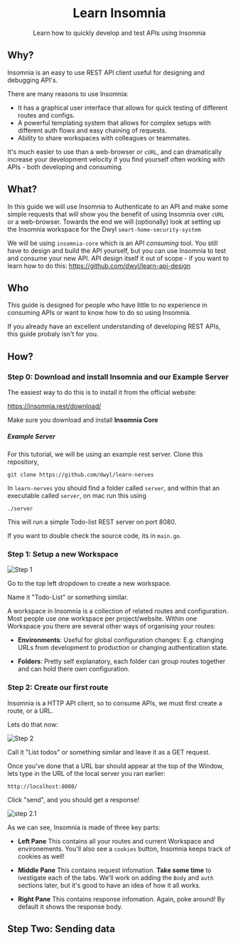 <div align="center">

# Learn Insomnia
Learn how to quickly develop and test APIs using Insomnia

</div>

## Why?

Insomnia is an easy to use REST API client useful for designing and
debugging API's. 

There are many reasons to use Insomnia:

+ It has a graphical user interface that allows for quick
testing of different routes and configs.
+ A powerful templating system that allows for complex setups with different 
  auth flows and easy chaining of requests.
+ Ability to share workspaces with colleagues or teammates.

It's much easier to use than a web-browser or `cURL`, and can dramatically
increase your development velocity if you find yourself often working with
APIs - both developing and consuming.

## What?

In this guide we will use Insomnia to Authenticate to an API and make some
simple requests that will show you the benefit of using Insomnia over
`cURL` or a web-browser. Towards the end we will (optionally) look at setting
up the Insomnia workspace for the Dwyl `smart-home-security-system`

We will be using `insomnia-core` which is an API *consuming* tool. You still
have to design and build the API yourself, but you can use Insomnia to test
and consume your new API. API design itself it out of scope - if you want to
learn how to do this: https://github.com/dwyl/learn-api-design

## Who

This guide is designed for people who have little to no experience in consuming
APIs or want to know how to do so using Insomnia.

If you already have an excellent understanding of developing REST APIs,
this guide probaly isn't for you.

## How?

### Step 0: Download and install Insomnia and our Example Server

The easiest way to do this is to install it from the official website:

https://insomnia.rest/download/

Make sure you download and install **Insomnia Core**

##### Example Server

For this tutorial, we will be using an example rest server. Clone this repository,

```
git clone https://github.com/dwyl/learn-nerves
```

In `learn-nerves` you should find a folder called `server`, and within that
an executable called `server`, on mac run this using

```
./server
```
This will run a simple Todo-list REST server on port 8080.

If you want to double check the source code, its in `main.go`.

### Step 1: Setup a new Workspace

![Step 1](https://i.imgur.com/O6svSVZ.png)

Go to the top left dropdown to create a new workspace.

Name it "Todo-List" or something similar.

A workspace in Insomnia is a collection of related routes and configuration.
Most people use one workspace per project/website. Within one Workspace
you there are several other ways of organising your routes:

+ **Environments**: Useful for global configuration changes: E.g. changing
  URLs from development to production or changing authentication state.

+ **Folders**: Pretty self explanatory, each folder can group routes together
  and can hold there own configuration.

### Step 2: Create our first route

Insomnia is a HTTP API client, so to consume APIs, we must first create a route,
or a URL.

Lets do that now:

![Step 2](https://i.imgur.com/Cf75cjj.png)

Call it "List todos" or something similar and leave it as a GET request.

Once  you've done that a URL bar should appear at the top of the Window,
lets type in the URL of the local server you ran earlier:

```
http://localhost:8080/
```

Click "send", and you should get a response!

![step 2.1](https://i.imgur.com/5pmT98Q.png)

As we can see, Insomnia is made of three key parts:

+ **Left Pane** This contains all your routes and current Workspace and
  environements. You'll also see a `cookies` button, Insomnia keeps track
  of cookies as well!

+ **Middle Pane** This contains request infomation. **Take some time** to 
  ivestigate each of the tabs. We'll work on adding the `Body` and `auth`
  sections later, but it's good to have an idea of how it all works.

+ **Right Pane** This contains response infomation. Again, poke around!
  By default it shows the response body.

## Step Two: Sending data